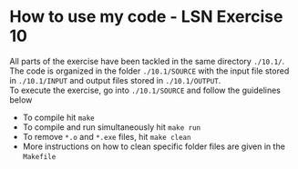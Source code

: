 # How to use my code - LSN Exercise 10

All parts of the exercise have been tackled in the same directory `./10.1/`.
<br>The code is organized in the folder `./10.1/SOURCE` with the input file stored in `./10.1/INPUT` and output files stored in `./10.1/OUTPUT`.
<br>To execute the exercise, go into `./10.1/SOURCE` and follow the guidelines below

- To compile hit `make`
- To compile and run simultaneously hit `make run`
- To remove `*.o` and `*.exe` files, hit `make clean`
- More instructions on how to clean specific folder files are given in the `Makefile`
